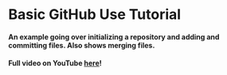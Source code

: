 # Basic GitHub Use Tutorial

#### An example going over initializing a repository and adding and committing files. Also shows merging files.
#### Full video on YouTube [here](https://www.youtube.com/watch?v=BERcLet5IRE)!
